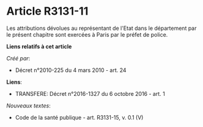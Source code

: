# Article R3131-11

Les attributions dévolues au représentant de l'Etat dans le département par le présent chapitre sont exercées à Paris par le
préfet de police.

**Liens relatifs à cet article**

_Créé par_:

  - Décret n°2010-225 du 4 mars 2010 - art. 24

**Liens**:

  - TRANSFERE: Décret n°2016-1327 du 6 octobre 2016 - art. 1

_Nouveaux textes_:

  - Code de la santé publique - art. R3131-15, v. 0.1 (V)

